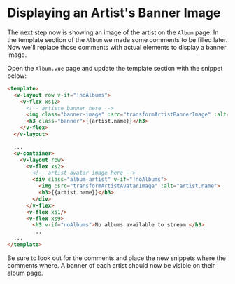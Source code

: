 # Displaying an Artist's Banner Image

The next step now is showing an image of the artist on the `Album` page. In the template section of the `Album` we made some comments to be filled later. Now we'll replace those comments with actual elements to display a banner image.

Open the `Album.vue` page and update the template section with the snippet below:

```html
<template>
  <v-layout row v-if="!noAlbums">
    <v-flex xs12>
      <!-- artiste banner here -->
      <img class="banner-image" :src="transformArtistBannerImage" :alt="artist.name">
      <h3 class="banner">{{artist.name}}</h3>
    </v-flex>
  </v-layout>

  ...
  <v-container>
    <v-layout row>
      <v-flex xs2>
        <!-- artist avatar image here -->
        <div class="album-artist" v-if="!noAlbums">
          <img :src="transformArtistAvatarImage" :alt="artist.name">
          <h3>{{artist.name}}</h3>
        </div>
      </v-flex>
      <v-flex xs1/>
      <v-flex xs9>
        <h3 v-if="noAlbums">No albums available to stream.</h3>
        ...
  ...
</template>
```

Be sure to look out for the comments and place the new snippets where the comments where. A banner of each artist should now be visible on their album page.

